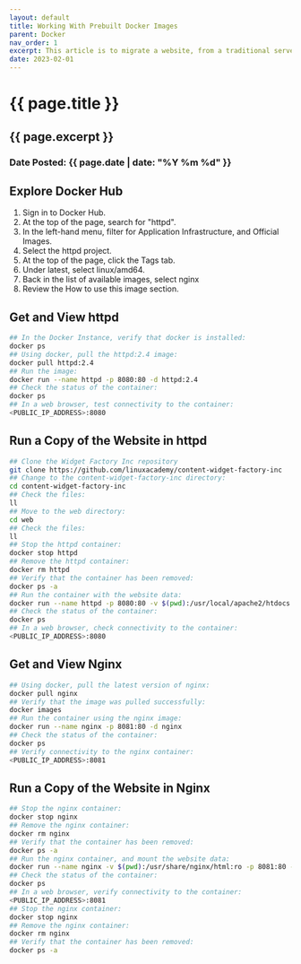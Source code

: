 ```yaml
---
layout: default
title: Working With Prebuilt Docker Images
parent: Docker
nav_order: 1
excerpt: This article is to migrate a website, from a traditional server to containers by using Dockers
date: 2023-02-01
---
```

<h1>{{ page.title }}</h1>
<h2>{{ page.excerpt }}</h2>
<h3>Date Posted: {{ page.date | date: "%Y %m %d" }}</h3>

## Explore Docker Hub

1. Sign in to Docker Hub.
2. At the top of the page, search for "httpd".
3. In the left-hand menu, filter for Application Infrastructure, and Official Images.
4. Select the httpd project.
5. At the top of the page, click the Tags tab.
6. Under latest, select linux/amd64.
7. Back in the list of available images, select nginx
8. Review the How to use this image section.

## Get and View httpd

```bash
## In the Docker Instance, verify that docker is installed:
docker ps
## Using docker, pull the httpd:2.4 image:
docker pull httpd:2.4
## Run the image:
docker run --name httpd -p 8080:80 -d httpd:2.4
## Check the status of the container:
docker ps
## In a web browser, test connectivity to the container:
<PUBLIC_IP_ADDRESS>:8080
```

## Run a Copy of the Website in httpd

```bash
## Clone the Widget Factory Inc repository
git clone https://github.com/linuxacademy/content-widget-factory-inc
## Change to the content-widget-factory-inc directory:
cd content-widget-factory-inc
## Check the files:
ll
## Move to the web directory:
cd web
## Check the files:
ll
## Stop the httpd container:
docker stop httpd
## Remove the httpd container:
docker rm httpd
## Verify that the container has been removed:
docker ps -a
## Run the container with the website data:
docker run --name httpd -p 8080:80 -v $(pwd):/usr/local/apache2/htdocs:ro -d httpd:2.4
## Check the status of the container:
docker ps
## In a web browser, check connectivity to the container:
<PUBLIC_IP_ADDRESS>:8080
```

## Get and View Nginx

```bash
## Using docker, pull the latest version of nginx:
docker pull nginx
## Verify that the image was pulled successfully:
docker images
## Run the container using the nginx image:
docker run --name nginx -p 8081:80 -d nginx 
## Check the status of the container:
docker ps
## Verify connectivity to the nginx container:
<PUBLIC_IP_ADDRESS>:8081
```

## Run a Copy of the Website in Nginx

```bash
## Stop the nginx container:
docker stop nginx
## Remove the nginx container:
docker rm nginx
## Verify that the container has been removed:
docker ps -a
## Run the nginx container, and mount the website data:
docker run --name nginx -v $(pwd):/usr/share/nginx/html:ro -p 8081:80 -d nginx
## Check the status of the container:
docker ps
## In a web browser, verify connectivity to the container:
<PUBLIC_IP_ADDRESS>:8081
## Stop the nginx container:
docker stop nginx
## Remove the nginx container:
docker rm nginx
## Verify that the container has been removed:
docker ps -a
```
